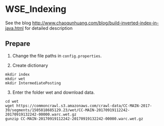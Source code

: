 # WSE_Indexing

See the blog http://www.chaoqunhuang.com/blog/build-inverted-index-in-java.html for detailed description


## Prepare

1. Change the file paths in `config.properties`.

2. Create dictionary
```
mkdir index
mkdir wet
mkdir IntermediatePosting
```

3. Enter the folder wet and download data.
```
cd wet
wget https://commoncrawl.s3.amazonaws.com/crawl-data/CC-MAIN-2017-39/segments/1505818685129.23/wet/CC-MAIN-20170919112242-20170919132242-00000.warc.wet.gz
gunzip CC-MAIN-20170919112242-20170919132242-00000.warc.wet.gz
```



